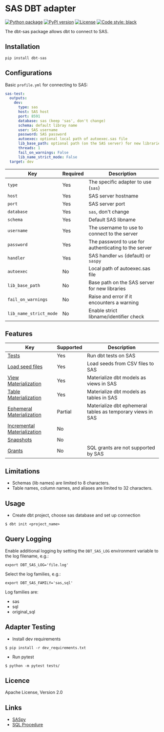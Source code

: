 # SAS DBT adapter

[![Python package](https://github.com/aPeterHeise/dbt-sas/actions/workflows/python-package.yml/badge.svg)](https://github.com/aPeterHeise/dbt-sas/actions/workflows/python-package.yml)
[![PyPI version](https://badge.fury.io/py/dbt-sas.svg)](https://badge.fury.io/py/dbt-sas)
[![License](https://img.shields.io/badge/License-Apache_2.0-blue.svg)](https://opensource.org/licenses/Apache-2.0)
[![Code style: black](https://img.shields.io/badge/code%20style-black-000000.svg)](https://github.com/psf/black)

The dbt-sas package allows dbt to connect to SAS.

## Installation

```
pip install dbt-sas
```

## Configurations

Basic `profile.yml` for connecting to SAS:

```yml
sas-test:
  outputs:
    dev:
      type: sas
      host: SAS host
      port: 8591
      database: sas (keep 'sas', don't change)
      schema: default libray name
      user: SAS username
      password: SAS password
      autoexec: optional local path of autoexec.sas file
      lib_base_path: optional path (on the SAS server) for new libraries
      threads: 1
      fail_on_warnings: False
      lib_name_strict_mode: False
  target: dev

```
| Key                    | Required | Description                                          |
| ---------------------- | -------- | ---------------------------------------------------- |
| `type`                 | Yes      | The specific adapter to use (`sas`)                  |
| `host`                 | Yes      | SAS server hostname                                  |
| `port`                 | Yes      | SAS server port                                      |
| `database`             | Yes      | `sas`, don't change                                  | 
| `schema`               | Yes      | Default SAS libname                                  |
| `username`             | Yes      | The username to use to connect to the server         |
| `password`             | Yes      | The password to use for authenticating to the server |
| `handler`              | Yes      | SAS handler `ws` (default) or `saspy`                |
| `autoexec`             | No       | Local path of autoexec.sas file                      |
| `lib_base_path`        | No       | Base path on the SAS server for new libraries        |
| `fail_on_warnings`     | No       | Raise and error if it encounters a warning           |
| `lib_name_strict_mode` | No       | Enable strict libname/identifier check               |

## Features

| Key      | Supported | Description                                          | 
| -------- | -------- | ---------------------------------------------------- |
| [Tests](https://docs.getdbt.com/docs/build/tests) | Yes | Run dbt tests on SAS |
| [Load seed files](https://docs.getdbt.com/docs/build/seeds) | Yes | Load seeds from CSV files to SAS |
| [View Materialization](https://docs.getdbt.com/docs/build/materializations#view) | Yes | Materialize dbt models as views in SAS |
| [Table Materialization](https://docs.getdbt.com/docs/build/materializations#table) | Yes | Materialize dbt models as tables in SAS |
| [Ephemeral Materialization](https://docs.getdbt.com/docs/build/materializations#ephemeral) | Partial | Materialize dbt ephemeral tables as temporary views in SAS |
| [Incremental Materialization](https://docs.getdbt.com/docs/build/materializations#incremental) | No |  |
| [Snapshots](https://docs.getdbt.com/docs/build/snapshots) | No |  |
| [Grants](https://docs.getdbt.com/reference/resource-configs/grants) | No | SQL grants are not supported by SAS |

## Limitations

- Schemas (lib names) are limited to 8 characters.
- Table names, column names, and aliases are limited to 32 characters.

## Usage

- Create dbt project, choose sas database and set up connection
```console    
$ dbt init <project_name>
```

## Query Logging

Enable additional logging by setting the `DBT_SAS_LOG` environment variable to the log filename, e.g.:

```console
export DBT_SAS_LOG='file.log'
```

Select the log families, e.g.:

```console
export DBT_SAS_FAMILY='sas,sql'
```

Log families are:
- sas
- sql
- original_sql

## Adapter Testing

- Install dev requirements
```console
$ pip install -r dev_requirements.txt
```
- Run pytest
```console    
$ python -m pytest tests/
```

## Licence

Apache License, Version 2.0

## Links

* [SASpy](https://github.com/sassoftware/saspy)
* [SQL Procedure](https://documentation.sas.com/doc/en/pgmsascdc/9.4_3.5/sqlproc/n0w2pkrm208upln11i9r4ogwyvow.htm)
